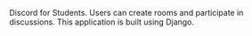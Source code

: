 Discord for Students. Users can create rooms and participate in discussions. This application is built using Django.
